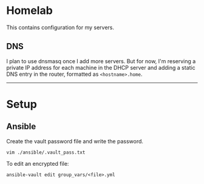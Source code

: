 # Homelab
This contains configuration for my servers.

## DNS
I plan to use dnsmasq once I add more servers.
But for now, I'm reserving a private IP address for each machine in the DHCP server and adding a static DNS entry in the router, formatted as `<hostname>.home`.

---

# Setup

## Ansible
Create the vault password file and write the password.

```
vim ./ansible/.vault_pass.txt
```

To edit an encrypted file:

```
ansible-vault edit group_vars/<file>.yml
```
